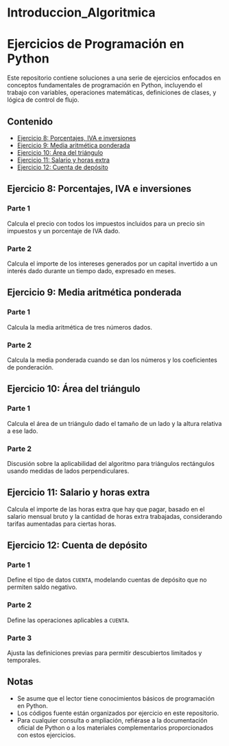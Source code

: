 # Introduccion_Algoritmica

# Ejercicios de Programación en Python

Este repositorio contiene soluciones a una serie de ejercicios enfocados en conceptos fundamentales de programación en Python, incluyendo el trabajo con variables, operaciones matemáticas, definiciones de clases, y lógica de control de flujo.

## Contenido

- [Ejercicio 8: Porcentajes, IVA e inversiones](#ejercicio-8-porcentajes-iva-e-inversiones)
- [Ejercicio 9: Media aritmética ponderada](#ejercicio-9-media-aritmética-ponderada)
- [Ejercicio 10: Área del triángulo](#ejercicio-10-área-del-triángulo)
- [Ejercicio 11: Salario y horas extra](#ejercicio-11-salario-y-horas-extra)
- [Ejercicio 12: Cuenta de depósito](#ejercicio-12-cuenta-de-depósito)

## Ejercicio 8: Porcentajes, IVA e inversiones

### Parte 1
Calcula el precio con todos los impuestos incluidos para un precio sin impuestos y un porcentaje de IVA dado.

### Parte 2
Calcula el importe de los intereses generados por un capital invertido a un interés dado durante un tiempo dado, expresado en meses.

## Ejercicio 9: Media aritmética ponderada

### Parte 1
Calcula la media aritmética de tres números dados.

### Parte 2
Calcula la media ponderada cuando se dan los números y los coeficientes de ponderación.

## Ejercicio 10: Área del triángulo

### Parte 1
Calcula el área de un triángulo dado el tamaño de un lado y la altura relativa a ese lado.

### Parte 2
Discusión sobre la aplicabilidad del algoritmo para triángulos rectángulos usando medidas de lados perpendiculares.

## Ejercicio 11: Salario y horas extra

Calcula el importe de las horas extra que hay que pagar, basado en el salario mensual bruto y la cantidad de horas extra trabajadas, considerando tarifas aumentadas para ciertas horas.

## Ejercicio 12: Cuenta de depósito

### Parte 1
Define el tipo de datos `CUENTA`, modelando cuentas de depósito que no permiten saldo negativo.

### Parte 2
Define las operaciones aplicables a `CUENTA`.

### Parte 3
Ajusta las definiciones previas para permitir descubiertos limitados y temporales.

## Notas

- Se asume que el lector tiene conocimientos básicos de programación en Python.
- Los códigos fuente están organizados por ejercicio en este repositorio.
- Para cualquier consulta o ampliación, refiérase a la documentación oficial de Python o a los materiales complementarios proporcionados con estos ejercicios.
